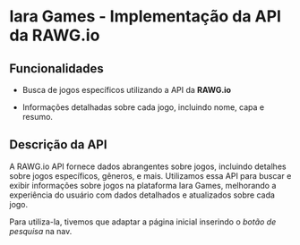 # Iara Games - **Implementação da API da RAWG.io**

## Funcionalidades
- Busca de jogos específicos utilizando a API da **RAWG.io**
* Informações detalhadas sobre cada jogo, incluindo nome, capa e resumo.

## Descrição da API
A RAWG.io API fornece dados abrangentes sobre jogos, incluindo detalhes sobre jogos específicos, gêneros, e mais. 
Utilizamos essa API para buscar e exibir informações sobre jogos na plataforma Iara Games, melhorando a experiência do usuário com dados detalhados e atualizados sobre cada jogo.

Para utiliza-la, tivemos que adaptar a página inicial inserindo o _botão de pesquisa_ na nav.
